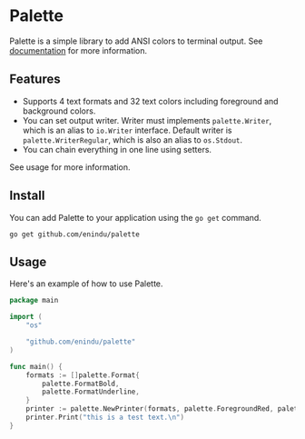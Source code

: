 # Palette

Palette is a simple library to add ANSI colors to terminal output. See [documentation](https://pkg.go.dev/github.com/enindu/palette) for more information.

## Features

- Supports 4 text formats and 32 text colors including foreground and background colors.
- You can set output writer. Writer must implements `palette.Writer`, which is an alias to `io.Writer` interface. Default writer is `palette.WriterRegular`, which is also an alias to `os.Stdout`.
- You can chain everything in one line using setters.

See usage for more information.

## Install

You can add Palette to your application using the `go get` command.

```shell
go get github.com/enindu/palette
```

## Usage

Here's an example of how to use Palette.

```go
package main

import (
    "os"

    "github.com/enindu/palette"
)

func main() {
    formats := []palette.Format{
		palette.FormatBold,
		palette.FormatUnderline,
	}
	printer := palette.NewPrinter(formats, palette.ForegroundRed, palette.BackgroundRegular).SetWriter(palette.WriterError)
	printer.Print("this is a test text.\n")
}
```
